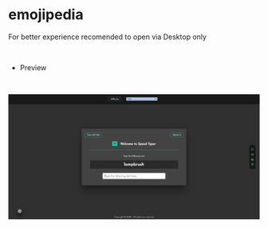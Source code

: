 # emojipedia

For better experience recomended to open via Desktop only


<br>

- Preview 

<br>


![App Screenshot](https://github.com/subham-04/speed-typer/blob/main/speed%20typer.png)
